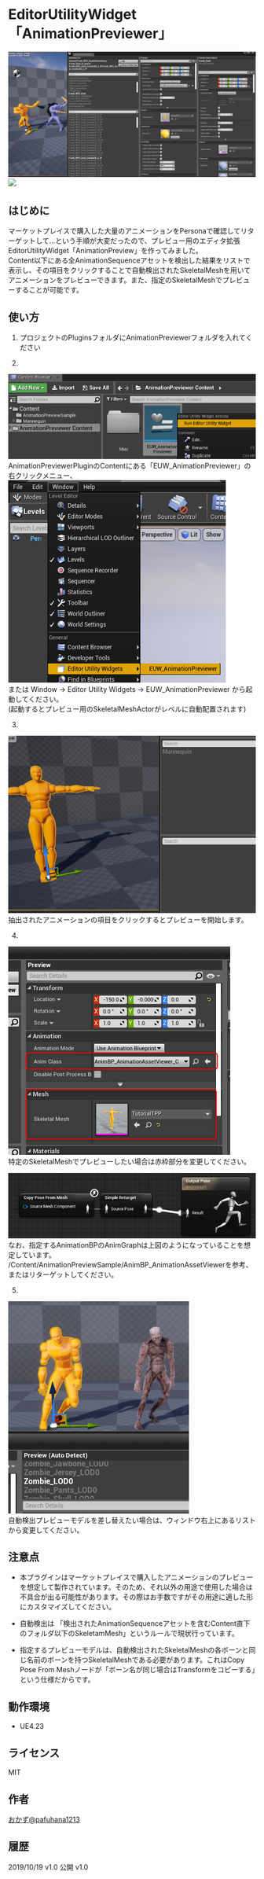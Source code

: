 # EditorUtilityWidget「AnimationPreviewer」

![](https://github.com/pafuhana1213/Screenshot/blob/master/AnimationPreview1.png)  
[![](https://img.youtube.com/vi/KZWN2UZYugA/0.jpg)](https://img.youtube.com/vi/KZWN2UZYugA)

## はじめに
マーケットプレイスで購入した大量のアニメーションをPersonaで確認してリターゲットして…という手順が大変だったので、プレビュー用のエディタ拡張 EditorUtilityWidget「AnimationPreview」を作ってみました。  
Content以下にある全AnimationSequenceアセットを検出した結果をリストで表示し、その項目をクリックすることで自動検出されたSkeletalMeshを用いてアニメーションをプレビューできます。また、指定のSkeletalMeshでプレビューすることが可能です。

## 使い方
1. プロジェクトのPluginsフォルダにAnimationPreviewerフォルダを入れてください

2. 
![](https://github.com/pafuhana1213/Screenshot/blob/master/AnimationPreview2.png)  
AnimationPreviewerPluginのContentにある「EUW_AnimationPreviewer」の右クリックメニュー、
![](https://github.com/pafuhana1213/Screenshot/blob/master/AnimationPreview4.png)  
または Window -> Editor Utility Widgets -> EUW_AnimationPreviewer から起動してください。  
(起動するとプレビュー用のSkeletalMeshActorがレベルに自動配置されます)  

3.   
![](https://github.com/pafuhana1213/Screenshot/blob/master/AnimationPreview5.gif)   
抽出されたアニメーションの項目をクリックするとプレビューを開始します。  

4.   
![](https://github.com/pafuhana1213/Screenshot/blob/master/AnimationPreview6.png)   
特定のSkeletalMeshでプレビューしたい場合は赤枠部分を変更してください。

![](https://github.com/pafuhana1213/Screenshot/blob/master/AnimationPreview7.png)   
なお、指定するAnimationBPのAnimGraphは上図のようになっていることを想定しています。  
/Content/AnimationPreviewSample/AnimBP_AnimationAssetViewerを参考、またはリターゲットしてください。

5.  
![](https://github.com/pafuhana1213/Screenshot/blob/master/AnimationPreview8.gif)     
自動検出プレビューモデルを差し替えたい場合は、ウィンドウ右上にあるリストから変更してください。

## 注意点
- 本プラグインはマーケットプレイスで購入したアニメーションのプレビューを想定して製作されています。そのため、それ以外の用途で使用した場合は不具合が出る可能性があります。その際はお手数ですがその用途に適した形にカスタマイズしてください。

- 自動検出は 「検出されたAnimationSequenceアセットを含むContent直下のフォルダ以下のSkeletamMesh」というルールで現状行っています。

- 指定するプレビューモデルは、自動検出されたSkeletalMeshの各ボーンと同じ名前のボーンを持つSkeletalMeshである必要があります。これはCopy Pose From Meshノードが「ボーン名が同じ場合はTransformをコピーする」という仕様だからです。

## 動作環境
- UE4.23

## ライセンス
MIT

## 作者
[おかず@pafuhana1213](https://twitter.com/pafuhana1213)

## 履歴
2019/10/19 v1.0 公開 v1.0
